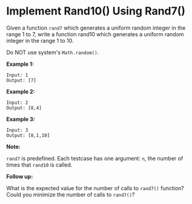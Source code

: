 # Implement Rand10() Using Rand7()

Given a function `rand7` which generates a uniform random integer in the range 1 to 7, write a function rand10 which generates a uniform random integer in the range 1 to 10.

Do NOT use system's `Math.random()`.

__Example 1:__

```pseudo
Input: 1
Output: [7]
```

__Example 2:__

```pseudo
Input: 2
Output: [8,4]
```

__Example 3:__

```pseudo
Input: 3
Output: [8,1,10]
```

__Note:__

`rand7` is predefined.
Each testcase has one argument: `n`, the number of times that `rand10` is called.

__Follow up:__

What is the expected value for the number of calls to `rand7()` function?
Could you minimize the number of calls to `rand7()`?
